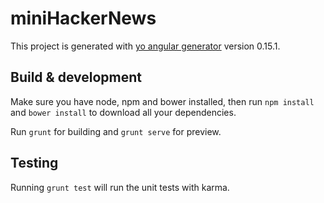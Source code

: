 # miniHackerNews

This project is generated with [yo angular generator](https://github.com/yeoman/generator-angular)
version 0.15.1.

## Build & development

Make sure you have node, npm and bower installed, then run `npm install` and `bower install` to download all your dependencies.

Run `grunt` for building and `grunt serve` for preview.

## Testing

Running `grunt test` will run the unit tests with karma.
